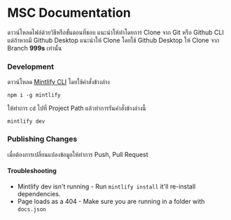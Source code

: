 # MSC Documentation

ดาวน์โหลดไฟล์ด้วยวิธีหรือขั้นตอนที่ชอบ แนะนำให้ทำโดยการ Clone จาก Git หรือ Github CLI แต่ถ้าหากมี Github Desktop แนะนำให้ Clone โดยใช้ Github Desktop
ให้ Clone จาก Branch **999s** เท่านั้น

### Development

ดาวน์โหลด [Mintlify CLI](https://www.npmjs.com/package/mintlify) โดยใช้คำสั่งข้างล่าง

```
npm i -g mintlify
```

ให้ทำการ `cd` ไปที่ Project Path แล้วทำการรันคำสั่งข้างล่างนี้

```
mintlify dev
```

### Publishing Changes

เมื่อต้องการเปลี่ยนแปลงข้อมูลให้ทำการ Push, Pull Request

#### Troubleshooting

- Mintlify dev isn't running - Run `mintlify install` it'll re-install dependencies.
- Page loads as a 404 - Make sure you are running in a folder with `docs.json`
